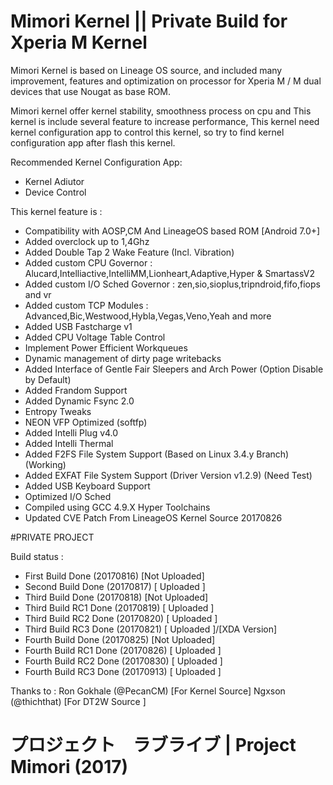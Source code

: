 # Mimori Kernel || Private Build for Xperia M Kernel

Mimori Kernel is based on Lineage OS source, and included many improvement, features and optimization on processor for Xperia M / M dual devices that use Nougat as base ROM. 

Mimori kernel offer kernel stability, smoothness process on cpu and This kernel is include several feature to increase performance, This kernel need kernel configuration app to control this kernel, so try to find kernel configuration app after flash this kernel.

Recommended Kernel Configuration App:
- Kernel Adiutor 
- Device Control

This kernel feature is :
- Compatibility with AOSP,CM And LineageOS based ROM [Android 7.0+]
- Added overclock up to 1,4Ghz
- Added Double Tap 2 Wake Feature (Incl. Vibration)
- Added custom CPU Governor 
: Alucard,Intelliactive,IntelliMM,Lionheart,Adaptive,Hyper & SmartassV2
- Added custom I/O Sched Governor 
: zen,sio,sioplus,tripndroid,fifo,fiops and vr
- Added custom TCP Modules
: Advanced,Bic,Westwood,Hybla,Vegas,Veno,Yeah and more
- Added USB Fastcharge v1
- Added CPU Voltage Table Control
- Implement Power Efficient Workqueues
- Dynamic management of dirty page writebacks
- Added Interface of Gentle Fair Sleepers and Arch Power (Option Disable by Default)
- Added Frandom Support
- Added Dynamic Fsync 2.0
- Entropy Tweaks
- NEON VFP Optimized (softfp)
- Added Intelli Plug v4.0
- Added Intelli Thermal
- Added F2FS File System Support (Based on Linux 3.4.y Branch) (Working)
- Added EXFAT File System Support (Driver Version v1.2.9) (Need Test)
- Added USB Keyboard Support
- Optimized I/O Sched
- Compiled using GCC 4.9.X Hyper Toolchains 
- Updated CVE Patch From LineageOS Kernel Source 20170826

#PRIVATE PROJECT

Build status :
- First Build       Done           (20170816) [Not Uploaded]
- Second Build      Done 	   (20170817) [  Uploaded  ]
- Third Build 	    Done 	   (20170818) [Not Uploaded]
- Third Build RC1   Done 	   (20170819) [  Uploaded  ]
- Third Build RC2   Done           (20170820) [  Uploaded  ]
- Third Build RC3   Done	   (20170821) [  Uploaded  ]/[XDA Version]
- Fourth Build      Done	   (20170825) [Not Uploaded]
- Fourth Build RC1  Done	   (20170826) [  Uploaded  ]
- Fourth Build RC2  Done	   (20170830) [  Uploaded  ]
- Fourth Build RC3  Done	   (20170913) [  Uploaded  ]

Thanks to :
Ron Gokhale (@PecanCM)    [For Kernel Source]
Ngxson (@thichthat)       [For DT2W Source  ]

# プロジェクト　ラブライブ | Project Mimori (2017)
